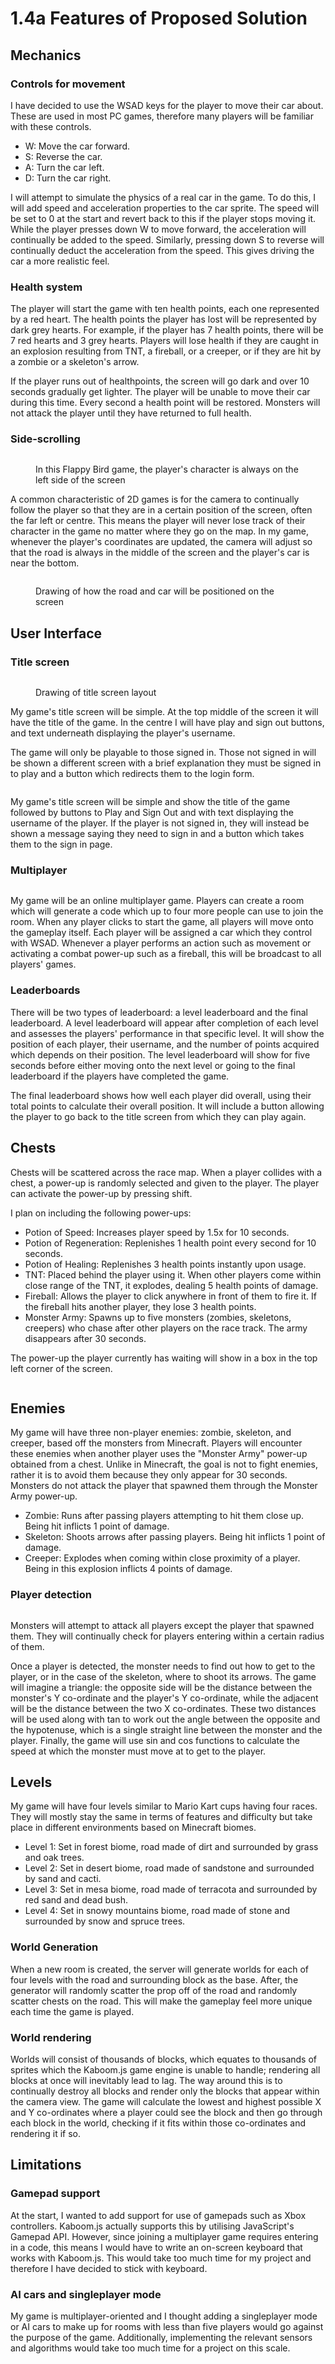 # 1.4a Features of Proposed Solution

## Mechanics

### Controls for movement

I have decided to use the WSAD keys for the player to move their car about. These are used in most PC games, therefore many players will be familiar with these controls.&#x20;

* W: Move the car forward.
* S: Reverse the car.
* A: Turn the car left.
* D: Turn the car right.

I will attempt to simulate the physics of a real car in the game. To do this, I will add speed and acceleration properties to the car sprite. The speed will be set to 0 at the start and revert back to this if the player stops moving it. While the player presses down W to move forward, the acceleration will continually be added to the speed. Similarly, pressing down S to reverse will continually deduct the acceleration from the speed. This gives driving the car a more realistic feel.

### Health system

The player will start the game with ten health points, each one represented by a red heart. The health points the player has lost will be represented by dark grey hearts. For example, if the player has 7 health points, there will be 7 red hearts and 3 grey hearts. Players will lose health if they are caught in an explosion resulting from TNT, a fireball, or a creeper, or if they are hit by a zombie or a skeleton's arrow.

If the player runs out of healthpoints, the screen will go dark and over 10 seconds gradually get lighter. The player will be unable to move their car during this time. Every second a health point will be restored. Monsters will not attack the player until they have returned to full health.

### Side-scrolling

<figure><img src="../.gitbook/assets/image (2) (1) (1) (1) (2) (1) (1).png" alt=""><figcaption><p>In this Flappy Bird game, the player's character is always on the left side of the screen</p></figcaption></figure>

A common characteristic of 2D games is for the camera to continually follow the player so that they are in a certain position of the screen, often the far left or centre. This means the player will never lose track of their character in the game no matter where they go on the map. In my game, whenever the player's coordinates are updated, the camera will adjust so that the road is always in the middle of the screen and the player's car is near the bottom.

<figure><img src="../.gitbook/assets/image (14).png" alt=""><figcaption><p>Drawing of how the road and car will be positioned on the screen</p></figcaption></figure>

## User Interface&#x20;

### Title screen

<figure><img src="../.gitbook/assets/image (1) (1) (1) (1) (1) (1) (1) (1) (1).png" alt=""><figcaption><p>Drawing of title screen layout</p></figcaption></figure>

My game's title screen will be simple. At the top middle of the screen it will have the title of the game. In the centre I will have play and sign out buttons, and text underneath displaying the player's username.&#x20;

The game will only be playable to those signed in. Those not signed in will be shown a different screen with a brief explanation they must be signed in to play and a button which redirects them to the login form.

<figure><img src="../.gitbook/assets/image (2) (1) (1) (1) (1) (1).png" alt=""><figcaption></figcaption></figure>

My game's title screen will be simple and show the title of the game followed by buttons to Play and Sign Out and with text displaying the username of the player. If the player is not signed in, they will instead be shown a message saying they need to sign in and a button which takes them to the sign in page.

### Multiplayer

<figure><img src="../.gitbook/assets/multiplayer.png" alt=""><figcaption></figcaption></figure>

My game will be an online multiplayer game. Players can create a room which will generate a code which up to four more people can use to join the room. When any player clicks to start the game, all players will move onto the gameplay itself. Each player will be assigned a car which they control with WSAD. Whenever a player performs an action such as movement or activating a combat power-up such as a fireball, this will be broadcast to all players' games.

### Leaderboards

There will be two types of leaderboard: a level leaderboard and the final leaderboard. A level leaderboard will appear after completion of each level and assesses the players' performance in that specific level. It will show the position of each player, their username, and the number of points acquired which depends on their position. The level leaderboard will show for five seconds before either moving onto the next level or going to the final leaderboard if the players have completed the game.

The final leaderboard shows how well each player did overall, using their total points to calculate their overall position. It will include a button allowing the player to go back to the title screen from which they can play again.

## Chests

Chests will be scattered across the race map. When a player collides with a chest, a power-up is randomly selected and given to the player. The player can activate the power-up by pressing shift.

I plan on including the following power-ups:

* Potion of Speed: Increases player speed by 1.5x for 10 seconds.
* Potion of Regeneration: Replenishes 1 health point every second for 10 seconds.
* Potion of Healing: Replenishes 3 health points instantly upon usage.
* TNT: Placed behind the player using it. When other players come within close range of the TNT, it explodes, dealing 5 health points of damage.
* Fireball: Allows the player to click anywhere in front of them to fire it. If the fireball hits another player, they lose 3 health points.
* Monster Army: Spawns up to five monsters (zombies, skeletons, creepers) who chase after other players on the race track. The army disappears after 30 seconds.

The power-up the player currently has waiting will show in a box in the top left corner of the screen.

<figure><img src="../.gitbook/assets/image (33).png" alt=""><figcaption></figcaption></figure>

## Enemies

My game will have three non-player enemies: zombie, skeleton, and creeper, based off the monsters from Minecraft. Players will encounter these enemies when another player uses the "Monster Army" power-up obtained from a chest. Unlike in Minecraft, the goal is not to fight enemies, rather it is to avoid them because they only appear for 30 seconds. Monsters do not attack the player that spawned them through the Monster Army power-up.

* Zombie: Runs after passing players attempting to hit them close up. Being hit inflicts 1 point of damage.
* Skeleton: Shoots arrows after passing players. Being hit inflicts 1 point of damage.
* Creeper: Explodes when coming within close proximity of a player. Being in this explosion inflicts 4 points of damage.

### Player detection

<figure><img src="../.gitbook/assets/image (35).png" alt=""><figcaption></figcaption></figure>

Monsters will attempt to attack all players except the player that spawned them. They will continually check for players entering within a certain radius of them.&#x20;

Once a player is detected, the monster needs to find out how to get to the player, or in the case of the skeleton, where to shoot its arrows. The game will imagine a triangle: the opposite side will be the distance between the monster's Y co-ordinate and the player's Y co-ordinate, while the adjacent will be the distance between the two X co-ordinates. These two distances will be used along with tan to work out the angle between the opposite and the hypotenuse, which is a single straight line between the monster and the player. Finally, the game will use sin and cos functions to calculate the speed at which the monster must move at to get to the player.&#x20;

## Levels

My game will have four levels similar to Mario Kart cups having four races. They will mostly stay the same in terms of features and difficulty but take place in different environments based on Minecraft biomes.&#x20;

* Level 1: Set in forest biome, road made of dirt and surrounded by grass and oak trees.
* Level 2: Set in desert biome, road made of sandstone and surrounded by sand and cacti.
* Level 3: Set in mesa biome, road made of terracota and surrounded by red sand and dead bush.
* Level 4: Set in snowy mountains biome, road made of stone and surrounded by snow and spruce trees.

### World Generation

When a new room is created, the server will generate worlds for each of four levels with the road and surrounding block as the base. After, the generator will randomly scatter the prop off of the road and randomly scatter chests on the road. This will make the gameplay feel more unique each time the game is played.

### World rendering

Worlds will consist of thousands of blocks, which equates to thousands of sprites which the Kaboom.js game engine is unable to handle; rendering all blocks at once will inevitably lead to lag. The way around this is to continually destroy all blocks and render only the blocks that appear within the camera view. The game will calculate the lowest and highest possible X and Y co-ordinates where a player could see the block and then go through each block in the world, checking if it fits within those co-ordinates and rendering it if so.

## Limitations

### Gamepad support

At the start, I wanted to add support for use of gamepads such as Xbox controllers. Kaboom.js actually supports this by utilising JavaScript's Gamepad API. However, since joining a multiplayer game requires entering in a code, this means I would have to write an on-screen keyboard that works with Kaboom.js. This would take too much time for my project and therefore I have decided to stick with keyboard.

### AI cars and singleplayer mode

My game is multiplayer-oriented and I thought adding a singleplayer mode or AI cars to make up for rooms with less than five players would go against the purpose of the game. Additionally, implementing the relevant sensors and algorithms would take too much time for a project on this scale.
